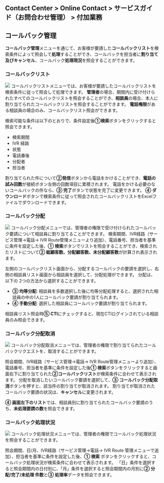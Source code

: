 ## Contact Center > Online Contact > サービスガイド（お問合わせ管理） > 付加業務

## コールバック管理
**コールバック管理**メニューを通じて、お客様が要請した**コールバックリスト**を検索条件によって照会して**処理**することができ、コールバックを担当者に**割り当て及びキャンセル**、コールバック**処理現況**を照会することができます。

### コールバックリスト
![](http://static.toastoven.net/prod_contact_center/2.2.8-(1)_ja.png)
コールバックリストメニューでは、お客様が要請したコールバックリストを検索条件に従って照会して処理できます。 **管理者**の場合、期間内に受け付けられたすべてのコールバックリストを照会することができ、**相談員**の場合、本人に割り当てられたコールバックリストを照会することができます。 **電話権限**がある相談員の場合のみ、コールバックリスト照会ができます。

検索可能な条件は以下のとおりで、条件設定後**①検索**ボタンをクリックすると照会できます。

- 検索期間
- IVR 経路
- 状態
- 電話番後
- 分配者
- 担当者

割り当てられた件について**②発信**ボタンから電話をかけることができ、**電話の試み回数**が接続ボタン左側の回数項目に累積されます。
電話をかける必要のないコールバックの件なら、**③ 完了**ボタンで状態を完了に変更できます。
**④ ダウンロード**ボタンで検索条件に従って照会されたコールバックリストをExcelファイルでダウンロードできます。

### コールバック分配
![](http://static.toastoven.net/prod_contact_center/2.2.8-(2)_ja.png)
コールバック分配メニューでは、管理者の権限で受け付けられたコールバック要請について相談員に割り当てることができます。
検索期間、IVR経路（サービス管理→電話→  IVR Route管理メニューより追加）、電話番号、担当者を基準に条件を設定した後、**① 検索**ボタンでリストを照会することができ、検索されたリストについて**② 総顧客数、分配顧客数、未分配顧客数**が計算され表示されます。

左側のコールバックリスト画面から、分配するコールバックの要請を選択し、右側の相談員リスト画面から相談員を選択して、分配処理ができます。
分配は、以下の  2つの方法から選択することができます。

- **③ 均等分配**: 相談員を多数選択した後に均等分配処理すると、選択された相談員の中の1人にコールバック要請が割り当てられます。
- **④ 手動分配**: 選択した相談員にコールバック要請が割り当てられます。

相談員リスト照会時**⑤  CTI**にチェックすると、現在CTIログインされている相談員のみ照会できます。

### コールバック分配取消
![](http://static.toastoven.net/prod_contact_center/2.2.8-(3)_ja.png)
コールバック分配取消メニューでは、管理者の権限で割り当てられたコールバックリクエストを、取消することができます。

照会期間、IVR経路（サービス管理→電話→  IVR  Route管理メニューより追加）、電話番号、担当者を基準に条件を設定した後**① 検索**ボタンをクリックすると画面右下に割り当てられた**②コールバックリスト**が検索条件に合わせて表示されます。 分配を取消したいコールバック要請を選択して、**③ コールバック分配取消**ボタンを押すと、該当件の割り当てが取消されます。 割り当てが取消されたコールバック要請の状況は、**キャンセル**に変更されます。

**④ 画面左下のリスト**では、相談員別に割り当てられたコールバック要請のうち、**未処理要請の数**を照会できます。

### コールバック処理状況
![](http://static.toastoven.net/prod_contact_center/2.2.8-(4)_ja.png)
コールバック処理状況メニューでは、管理者の権限でコールバック処理状況を照会することができます。

照会期間、日/月、IVR経路（サービス管理→電話→ IVR Route 管理メニューで追加）、担当者を基準に条件を設定した後、**① 検索**  ボタンをクリックすると、コールバック処理状況が検索条件に合わせて表示されます。 「日」条件を選択すると照会期間内の日付別に、「月」条件を選択すると照会期間内の月別に**② 分配/完了/未処理 件数**と**③ 処理率**データを照会できます。
